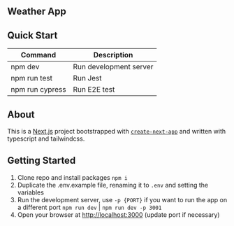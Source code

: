 ## Weather App

## Quick Start

| Command      | Description |
| ----------- | ----------- |
| npm dev    | Run development server |
| npm run test   | Run Jest        |
| npm run cypress | Run E2E test   |

## About

This is a [Next.js](https://nextjs.org/) project bootstrapped with [`create-next-app`](https://github.com/vercel/next.js/tree/canary/packages/create-next-app) and written with typescript and tailwindcss.


## Getting Started

1. Clone repo and install packages
`npm i`
2. Duplicate the .env.example file, renaming it to `.env` and setting the variables
3. Run the development server, use `-p {PORT}` if you want to run the app on a different port
`npm run dev` | `npm run dev -p 3001`
4. Open your browser at [http://localhost:3000](http://localhost:3000) (update port if necessary)